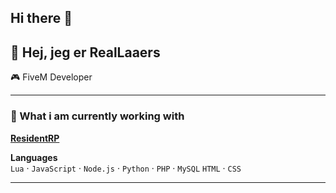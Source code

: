 ## Hi there 👋

## 👋 Hej, jeg er RealLaaers

🎮 FiveM Developer

---

### 🚀 What i am currently working with
**[ResidentRP](https://discord.gg/resident)**

**Languages**  
`Lua` · `JavaScript` · `Node.js` · `Python` · `PHP` · `MySQL` `HTML` · `CSS`

---

